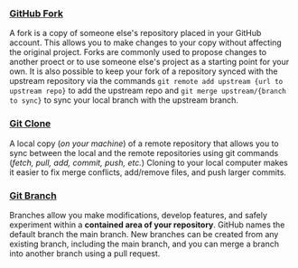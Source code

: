 ### [GitHub Fork](https://docs.github.com/en/github/getting-started-with-github/fork-a-repo)
A fork is a copy of someone else's repository placed in your GitHub account. This allows you to make changes to your copy without affecting the original project. Forks are commonly used to propose changes to another proect or to use someone else's project as a starting point for your own. It is also possible to keep your fork of a repository synced with the upstream repository via the commands `git remote add upstream {url to upstream repo}` to add the upstream repo and `git merge upstream/{branch to sync}` to sync your local branch with the upstream branch.

### [Git Clone](https://docs.github.com/en/github/creating-cloning-and-archiving-repositories/cloning-a-repository)
A local copy (_on your machine_) of a remote repository that allows you to sync between the local and the remote repositories using git commands (_fetch, pull, add, commit, push, etc._) Cloning to your local computer makes it easier to fix merge conflicts, add/remove files, and push larger commits. 

### [Git Branch](https://guides.github.com/features/mastering-markdown/)
Branches allow you make modifications, develop features, and safely experiment within a **contained area of your repository**. GitHub names the default branch the main branch. New branches can be created from any existing branch, including the main branch, and you can merge a branch into another branch using a pull request.

